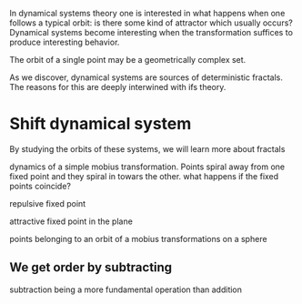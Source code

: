 In dynamical systems theory one is interested in what happens when one follows a typical orbit: is there some kind of attractor which usually occurs?
Dynamical systems become interesting when the transformation suffices to produce interesting behavior. 

The orbit of a single point may be a geometrically complex set. 

As we discover, dynamical systems are sources of deterministic fractals. The reasons for this are deeply interwined with ifs theory. 

# Shift dynamical system

By studying the orbits of these systems, we will learn more about fractals

dynamics of a simple mobius transformation. Points spiral away from one fixed point and they spiral in towars the other. what happens if the fixed points coincide?  

repulsive fixed point

attractive fixed point in the plane

points belonging to an orbit of a mobius transformations on a sphere

## We get order by subtracting
subtraction being a more fundamental operation than addition

